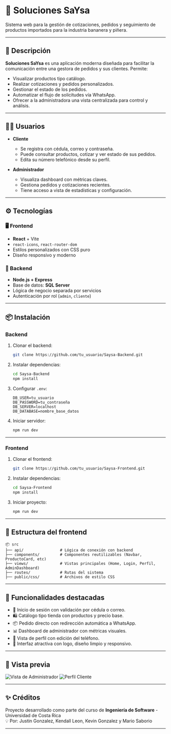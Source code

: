 # 🌿 Soluciones SaYsa

Sistema web para la gestión de cotizaciones, pedidos y seguimiento de productos importados para la industria bananera y piñera.

---

## 🧾 Descripción

**Soluciones SaYsa** es una aplicación moderna diseñada para facilitar la comunicación entre una gestora de pedidos y sus clientes. Permite:

- Visualizar productos tipo catálogo.
- Realizar cotizaciones y pedidos personalizados.
- Gestionar el estado de los pedidos.
- Automatizar el flujo de solicitudes vía WhatsApp.
- Ofrecer a la administradora una vista centralizada para control y análisis.

---

## 🧑‍💼 Usuarios

- **Cliente**
  - Se registra con cédula, correo y contraseña.
  - Puede consultar productos, cotizar y ver estado de sus pedidos.
  - Edita su número telefónico desde su perfil.

- **Administrador**
  - Visualiza dashboard con métricas claves.
  - Gestiona pedidos y cotizaciones recientes.
  - Tiene acceso a vista de estadísticas y configuración.

---

## ⚙️ Tecnologías

### 🖥️ Frontend

- **React** + Vite
- `react-icons`, `react-router-dom`
- Estilos personalizados con CSS puro
- Diseño responsivo y moderno

### 🔗 Backend

- **Node.js + Express**
- Base de datos: **SQL Server**
- Lógica de negocio separada por servicios
- Autenticación por rol (`admin`, `cliente`)

---

## 📦 Instalación

### Backend

1. Clonar el backend:
   ```bash
   git clone https://github.com/tu_usuario/Saysa-Backend.git
   ```
2. Instalar dependencias:
   ```bash
   cd Saysa-Backend
   npm install
   ```
3. Configurar `.env`:
   ```
   DB_USER=tu_usuario
   DB_PASSWORD=tu_contraseña
   DB_SERVER=localhost
   DB_DATABASE=nombre_base_datos
   ```

4. Iniciar servidor:
   ```bash
   npm run dev
   ```

---

### Frontend

1. Clonar el frontend:
   ```bash
   git clone https://github.com/tu_usuario/Saysa-Frontend.git
   ```
2. Instalar dependencias:
   ```bash
   cd Saysa-Frontend
   npm install
   ```
3. Iniciar proyecto:
   ```bash
   npm run dev
   ```

---

## 📂 Estructura del frontend

```
📦 src
├── api/                # Lógica de conexión con backend
├── components/         # Componentes reutilizables (Navbar, ProductoCard, etc)
├── views/              # Vistas principales (Home, Login, Perfil, AdminDashboard)
├── routes/             # Rutas del sistema
├── public/css/         # Archivos de estilo CSS
```

---

## 🚀 Funcionalidades destacadas

- 🔐 Inicio de sesión con validación por cédula o correo.
- 🛍️ Catálogo tipo tienda con productos y precio base.
- 📦 Pedido directo con redirección automática a WhatsApp.
- 📊 Dashboard de administrador con métricas visuales.
- 📁 Vista de perfil con edición del teléfono.
- 🎨 Interfaz atractiva con logo, diseño limpio y responsivo.

---

## 📸 Vista previa

![Vista de Administrador](./public/img/screenshot-admin.png)
![Perfil Cliente](./public/img/screenshot-perfil.png)

---

## ✨ Créditos

Proyecto desarrollado como parte del curso de **Ingeniería de Software** - Universidad de Costa Rica  
💡 Por: Justin Gonzalez, Kendall Leon, Kevin Gonzalez y Mario Saborio

---